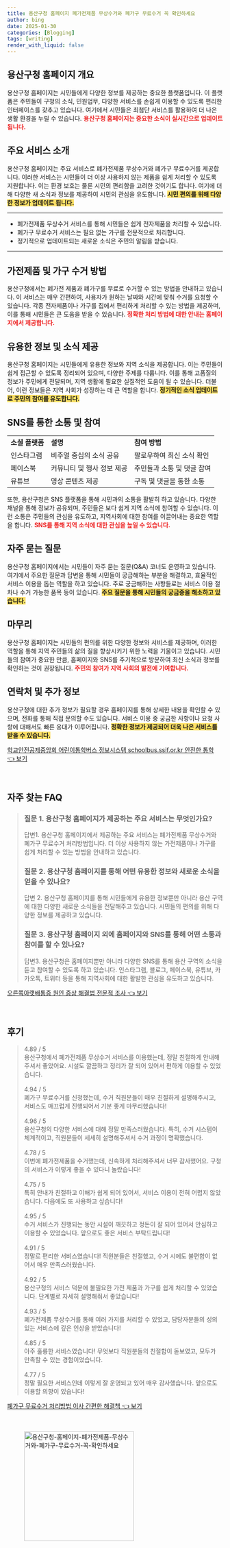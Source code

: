 ```yaml
---
title: 용산구청 홈페이지 폐가전제품 무상수거와 폐가구 무료수거 꼭 확인하세요
author: bing
date: 2025-01-30
categories: [Blogging]
tags: [writing]
render_with_liquid: false
---
```



<h2 id='용산구청 홈페이지 개요'>용산구청 홈페이지 개요</h2>

<p>용산구청 홈페이지는 시민들에게 다양한 정보를 제공하는 중요한 플랫폼입니다. 이 플랫폼은 주민들이 구청의 소식, 민원업무, 다양한 서비스를 손쉽게 이용할 수 있도록 편리한 인터페이스를 갖추고 있습니다. 여기에서 시민들은 최첨단 서비스를 활용하여 더 나은 생활 환경을 누릴 수 있습니다. <b><span style="color: #ee2323;">용산구청 홈페이지는 중요한 소식이 실시간으로 업데이트됩니다.</span></b></p>

<h2 id='주요 서비스 소개'>주요 서비스 소개</h2>

<p>용산구청 홈페이지는 주요 서비스로 폐가전제품 무상수거와 폐가구 무료수거를 제공합니다. 이러한 서비스는 시민들이 더 이상 사용하지 않는 제품을 쉽게 처리할 수 있도록 지원합니다. 이는 환경 보호는 물론 시민의 편리함을 고려한 것이기도 합니다. 여기에 더해 다양한 새 소식과 정보를 제공하여 시민의 관심을 유도합니다. <b><span style="background-color: #ffe066;">시민 편의를 위해 다양한 정보가 업데이트 됩니다.</span></b></p>

<hr />

<ul>
    <li>폐가전제품 무상수거 서비스를 통해 시민들은 쉽게 전자제품을 처리할 수 있습니다.</li>
    <li>폐가구 무료수거 서비스는 필요 없는 가구를 전문적으로 처리합니다.</li>
    <li>정기적으로 업데이트되는 새로운 소식은 주민의 알림을 받습니다.</li>
</ul>

<hr />

<h2 id='가전제품 및 가구 수거 방법'>가전제품 및 가구 수거 방법</h2>

<p>용산구청에서는 폐가전 제품과 폐가구를 무료로 수거할 수 있는 방법을 안내하고 있습니다. 이 서비스는 매우 간편하여, 사용자가 원하는 날짜와 시간에 맞춰 수거를 요청할 수 있습니다. 각종 전자제품이나 가구를 집에서 편리하게 처리할 수 있는 방법을 제공하며, 이를 통해 시민들은 큰 도움을 받을 수 있습니다. <b><span style="color: #ee2323;">정확한 처리 방법에 대한 안내는 홈페이지에서 제공합니다.</span></b></p>

<h2 id='유용한 정보 및 소식 제공'>유용한 정보 및 소식 제공</h2>

<p>용산구청 홈페이지는 시민들에게 유용한 정보와 지역 소식을 제공합니다. 이는 주민들이 쉽게 접근할 수 있도록 정리되어 있으며, 다양한 주제를 다룹니다. 이를 통해 고품질의 정보가 주민에게 전달되며, 지역 생활에 필요한 실질적인 도움이 될 수 있습니다. 더불어, 이런 정보들은 지역 사회가 성장하는 데 큰 역할을 합니다. <b><span style="background-color: #ffe066;">정기적인 소식 업데이트로 주민의 참여를 유도합니다.</span></b></p>

<h2 id='SNS를 통한 소통 및 참여'>SNS를 통한 소통 및 참여</h2>

<table>
    <tr>
        <td><b>소셜 플랫폼</b></td>
        <td><b>설명</b></td>
        <td><b>참여 방법</b></td>
    </tr>
    <tr>
        <td>인스타그램</td>
        <td>비주얼 중심의 소식 공유</td>
        <td>팔로우하여 최신 소식 확인</td>
    </tr>
    <tr>
        <td>페이스북</td>
        <td>커뮤니티 및 행사 정보 제공</td>
        <td>주민들과 소통 및 댓글 참여</td>
    </tr>
    <tr>
        <td>유튜브</td>
        <td>영상 콘텐츠 제공</td>
        <td>구독 및 댓글을 통한 소통</td>
    </tr>
</table>

<p>또한, 용산구청은 SNS 플랫폼을 통해 시민과의 소통을 활발히 하고 있습니다. 다양한 채널을 통해 정보가 공유되며, 주민들은 보다 쉽게 지역 소식에 참여할 수 있습니다. 이런 소통은 주민들의 관심을 유도하고, 지역사회에 대한 참여를 이끌어내는 중요한 역할을 합니다. <b><span style="color: #ee2323;">SNS를 통해 지역 소식에 대한 관심을 높일 수 있습니다.</span></b></p>

<h2 id='자주 묻는 질문'>자주 묻는 질문</h2>

<p>용산구청 홈페이지에서는 시민들이 자주 묻는 질문(Q&A) 코너도 운영하고 있습니다. 여기에서 주요한 질문과 답변을 통해 시민들이 궁금해하는 부분을 해결하고, 효율적인 서비스 이용을 돕는 역할을 하고 있습니다. 주로 궁금해하는 사항들로는 서비스 이용 절차나 수거 가능한 품목 등이 있습니다. <b><span style="background-color: #ffe066;">주요 질문을 통해 시민들의 궁금증을 해소하고 있습니다.</span></b></p>

<h2 id='마무리'>마무리</h2>

<p>용산구청 홈페이지는 시민들의 편의를 위한 다양한 정보와 서비스를 제공하며, 이러한 역할을 통해 지역 주민들의 삶의 질을 향상시키기 위한 노력을 기울이고 있습니다. 시민들의 참여가 중요한 만큼, 홈페이지와 SNS를 주기적으로 방문하여 최신 소식과 정보를 확인하는 것이 권장됩니다. <b><span style="color: #ee2323;">주민의 참여가 지역 사회의 발전에 기여합니다.</span></b></p>

<h2 id='연락처 및 추가 정보'>연락처 및 추가 정보</h2>

<p>용산구청에 대한 추가 정보가 필요할 경우 홈페이지를 통해 상세한 내용을 확인할 수 있으며, 전화를 통해 직접 문의할 수도 있습니다. 서비스 이용 중 궁금한 사항이나 요청 사항에 대해서도 빠른 응대가 이루어집니다. <b><span style="background-color: #ffe066;">정확한 정보가 제공되어 더욱 나은 서비스를 받을 수 있습니다.</span></b></p>


<p><a class="click-button" title="학교안전공제중앙회 어린이통학버스 정보시스템 schoolbus.ssif.or.kr 안전한 통학" href="https://24nara.github.io/posts/%ED%95%99%EA%B5%90%EC%95%88%EC%A0%84%EA%B3%B5%EC%A0%9C%EC%A4%91%EC%95%99%ED%9A%8C-%EC%96%B4%EB%A6%B0%EC%9D%B4%ED%86%B5%ED%95%99%EB%B2%84%EC%8A%A4-%EC%A0%95%EB%B3%B4%EC%8B%9C%EC%8A%A4%ED%85%9C-schoolbus.ssif.or.kr-%EC%95%88%EC%A0%84%ED%95%9C-%ED%86%B5%ED%95%99/" rel="dofollow">학교안전공제중앙회 어린이통학버스 정보시스템 schoolbus.ssif.or.kr 안전한 통학 👈 보기</a></p><br>
<h2 id='자주_찾는_FAQ'>자주 찾는 FAQ</h2>
<div itemscope="" itemtype="https://schema.org/FAQPage"> 
<blockquote> 
<div itemscope="" itemprop="mainEntity" itemtype="https://schema.org/Question"> 
<h3 itemprop="name">질문 1. 용산구청 홈페이지가 제공하는 주요 서비스는 무엇인가요?</h3> 
<div itemscope="" itemprop="acceptedAnswer" itemtype="https://schema.org/Answer"> 
<span itemprop="text"> 
<p>답변1. 용산구청 홈페이지에서 제공하는 주요 서비스는 폐가전제품 무상수거와 폐가구 무료수거 처리방법입니다. 더 이상 사용하지 않는 가전제품이나 가구를 쉽게 처리할 수 있는 방법을 안내하고 있습니다.</p> 
</span> 
</div> 
</div> 

<div itemscope="" itemprop="mainEntity" itemtype="https://schema.org/Question"> 
<h3 itemprop="name">질문 2. 용산구청 홈페이지를 통해 어떤 유용한 정보와 새로운 소식을 얻을 수 있나요?</h3> 
<div itemscope="" itemprop="acceptedAnswer" itemtype="https://schema.org/Answer"> 
<span itemprop="text"> 
<p>답변 2. 용산구청 홈페이지를 통해 시민들에게 유용한 정보뿐만 아니라 용산 구역에 대한 다양한 새로운 소식들을 전달해주고 있습니다. 시민들의 편의를 위해 다양한 정보를 제공하고 있습니다.</p> 
</span> 
</div> 
</div> 

<div itemscope="" itemprop="mainEntity" itemtype="https://schema.org/Question"> 
<h3 itemprop="name">질문 3. 용산구청 홈페이지 외에 홈페이지와 SNS를 통해 어떤 소통과 참여를 할 수 있나요?</h3> 
<div itemscope="" itemprop="acceptedAnswer" itemtype="https://schema.org/Answer"> 
<span itemprop="text"> 
<p>답변3. 용산구청은 홈페이지뿐만 아니라 다양한 SNS를 통해 용산 구역의 소식을 듣고 참여할 수 있도록 하고 있습니다. 인스타그램, 블로그, 페이스북, 유튜브, 카카오톡, 트위터 등을 통해 지역사회에 대한 활발한 관심을 유도하고 있습니다.</p> 
</span> 
</div> 
</div> 
</blockquote> 
</div>
<p><a class="click-button" title="오른쪽아랫배통증 원인 증상 해결법 전문적 조사" href="https://24nara.github.io/posts/%EC%98%A4%EB%A5%B8%EC%AA%BD%EC%95%84%EB%9E%AB%EB%B0%B0%ED%86%B5%EC%A6%9D-%EC%9B%90%EC%9D%B8-%EC%A6%9D%EC%83%81-%ED%95%B4%EA%B2%B0%EB%B2%95-%EC%A0%84%EB%AC%B8%EC%A0%81-%EC%A1%B0%EC%82%AC/" rel="dofollow">오른쪽아랫배통증 원인 증상 해결법 전문적 조사 👈 보기</a></p><br>
<h2 id='후기'>후기</h2>
<div itemscope itemtype="https://schema.org/Product">
  <blockquote>
  <div itemprop="review" itemscope itemtype="https://schema.org/Review">
      <div itemprop="reviewRating" itemscope itemtype="https://schema.org/Rating"> <span itemprop="ratingValue">4.89</span> / <span itemprop="bestRating">5</span> </div>
      <span itemprop="reviewBody">용산구청에서 폐가전제품 무상수거 서비스를 이용했는데, 정말 친절하게 안내해주셔서 좋았어요. 시설도 깔끔하고 정리가 잘 되어 있어서 편하게 이용할 수 있었습니다.</span>
  </div>
  <br>
  <div itemprop="review" itemscope itemtype="https://schema.org/Review">
      <div itemprop="reviewRating" itemscope itemtype="https://schema.org/Rating"> <span itemprop="ratingValue">4.94</span> / <span itemprop="bestRating">5</span> </div>
      <span itemprop="reviewBody">폐가구 무료수거를 신청했는데, 수거 직원분들이 매우 친절하게 설명해주시고, 서비스도 매끄럽게 진행되어서 기분 좋게 마무리했습니다!</span>
  </div>
  <br>
  <div itemprop="review" itemscope itemtype="https://schema.org/Review">
      <div itemprop="reviewRating" itemscope itemtype="https://schema.org/Rating"> <span itemprop="ratingValue">4.96</span> / <span itemprop="bestRating">5</span> </div>
      <span itemprop="reviewBody">용산구청의 다양한 서비스에 대해 정말 만족스러웠습니다. 특히, 수거 시스템이 체계적이고, 직원분들이 세세히 설명해주셔서 수거 과정이 명확했습니다.</span>
  </div>
  <br>
  <div itemprop="review" itemscope itemtype="https://schema.org/Review">
      <div itemprop="reviewRating" itemscope itemtype="https://schema.org/Rating"> <span itemprop="ratingValue">4.78</span> / <span itemprop="bestRating">5</span> </div>
      <span itemprop="reviewBody">이번에 폐가전제품을 수거했는데, 신속하게 처리해주셔서 너무 감사했어요. 구청의 서비스가 이렇게 좋을 수 있다니 놀랐습니다!</span>
  </div>
  <br>
  <div itemprop="review" itemscope itemtype="https://schema.org/Review">
      <div itemprop="reviewRating" itemscope itemtype="https://schema.org/Rating"> <span itemprop="ratingValue">4.75</span> / <span itemprop="bestRating">5</span> </div>
      <span itemprop="reviewBody">특히 안내가 친절하고 이해가 쉽게 되어 있어서, 서비스 이용이 전혀 어렵지 않았습니다. 다음에도 또 사용하고 싶습니다!</span>
  </div>
  <br>
  <div itemprop="review" itemscope itemtype="https://schema.org/Review">
      <div itemprop="reviewRating" itemscope itemtype="https://schema.org/Rating"> <span itemprop="ratingValue">4.95</span> / <span itemprop="bestRating">5</span> </div>
      <span itemprop="reviewBody">수거 서비스가 진행되는 동안 시설이 깨끗하고 정돈이 잘 되어 있어서 안심하고 이용할 수 있었습니다. 앞으로도 좋은 서비스 부탁드립니다!</span>
  </div>
  <br>
  <div itemprop="review" itemscope itemtype="https://schema.org/Review">
      <div itemprop="reviewRating" itemscope itemtype="https://schema.org/Rating"> <span itemprop="ratingValue">4.91</span> / <span itemprop="bestRating">5</span> </div>
      <span itemprop="reviewBody">정말로 편리한 서비스였습니다! 직원분들은 친절했고, 수거 시에도 불편함이 없어서 매우 만족스러웠습니다.</span>
  </div>
  <br>
  <div itemprop="review" itemscope itemtype="https://schema.org/Review">
      <div itemprop="reviewRating" itemscope itemtype="https://schema.org/Rating"> <span itemprop="ratingValue">4.92</span> / <span itemprop="bestRating">5</span> </div>
      <span itemprop="reviewBody">용산구청의 서비스 덕분에 불필요한 가전 제품과 가구를 쉽게 처리할 수 있었습니다. 단계별로 자세히 설명해줘서 좋았습니다!</span>
  </div>
  <br>
  <div itemprop="review" itemscope itemtype="https://schema.org/Review">
      <div itemprop="reviewRating" itemscope itemtype="https://schema.org/Rating"> <span itemprop="ratingValue">4.93</span> / <span itemprop="bestRating">5</span> </div>
      <span itemprop="reviewBody">폐가전제품 무상수거를 통해 여러 가지를 처리할 수 있었고, 담당자분들의 성의 있는 서비스에 깊은 인상을 받았습니다!</span>
  </div>
  <br>
  <div itemprop="review" itemscope itemtype="https://schema.org/Review">
      <div itemprop="reviewRating" itemscope itemtype="https://schema.org/Rating"> <span itemprop="ratingValue">4.85</span> / <span itemprop="bestRating">5</span> </div>
      <span itemprop="reviewBody">아주 훌륭한 서비스였습니다! 무엇보다 직원분들의 친절함이 돋보였고, 모두가 만족할 수 있는 경험이었습니다.</span>
  </div>
  <br>
  <div itemprop="review" itemscope itemtype="https://schema.org/Review">
      <div itemprop="reviewRating" itemscope itemtype="https://schema.org/Rating"> <span itemprop="ratingValue">4.77</span> / <span itemprop="bestRating">5</span> </div>
      <span itemprop="reviewBody">정말 필요한 서비스인데 이렇게 잘 운영되고 있어 매우 감사했습니다. 앞으로도 이용할 의향이 있습니다!</span>
  </div>
  </blockquote>
</div>
<p><a class="click-button" title="폐가구 무료수거 처리방법 이사 간편한 해결책" href="https://24nara.github.io/posts/%ED%8F%90%EA%B0%80%EA%B5%AC-%EB%AC%B4%EB%A3%8C%EC%88%98%EA%B1%B0-%EC%B2%98%EB%A6%AC%EB%B0%A9%EB%B2%95-%EC%9D%B4%EC%82%AC-%EA%B0%84%ED%8E%B8%ED%95%9C-%ED%95%B4%EA%B2%B0%EC%B1%85/" rel="dofollow">폐가구 무료수거 처리방법 이사 간편한 해결책 👈 보기</a></p><br>
<figure class="image"><img src="https://24nara.github.io/assets/img/thumbnail/용산구청-홈페이지-폐가전제품-무상수거와-폐가구-무료수거-꼭-확인하세요.webp" alt="용산구청-홈페이지-폐가전제품-무상수거와-폐가구-무료수거-꼭-확인하세요" width="256" height="256"></figure>